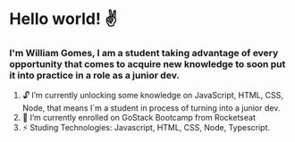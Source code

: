 <h1>Hello world! ✌️</h1>

<h3>I'm William Gomes, I am a student taking advantage of every opportunity that comes to acquire new knowledge to soon put it into practice in a role as a junior dev.</h3>
<ol>
<li>🔓 I’m currently unlocking some knowledge on JavaScript, HTML, CSS, Node, that means I´m a student in process of turning into a junior dev.</li>
  <li>🚀 I’m currently enrolled on GoStack Bootcamp from Rocketseat</li>
  <li>⚡ Studing Technologies: Javascript, HTML, CSS, Node, Typescript.</li>
  </ol>


